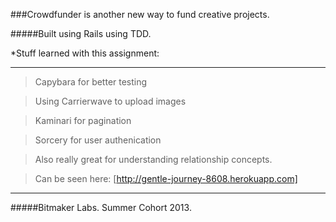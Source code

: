 ###Crowdfunder is another new way to fund creative projects.

#####Built using Rails using TDD. 

*Stuff learned with this assignment:

***

>Capybara for better testing

>Using Carrierwave to upload images

>Kaminari for pagination

>Sorcery for user authenication

>Also really great for understanding relationship concepts.

>Can be seen here: [http://gentle-journey-8608.herokuapp.com]

***

#####Bitmaker Labs. Summer Cohort 2013. 